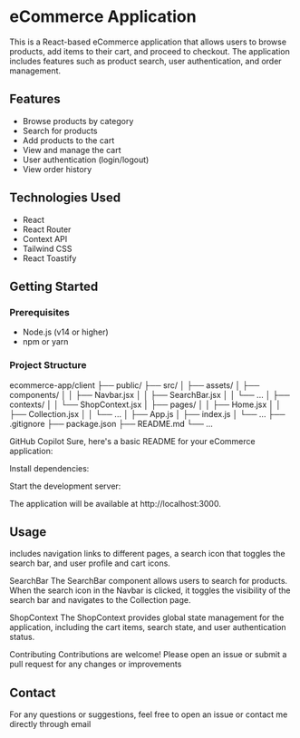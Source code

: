 # eCommerce Application

This is a React-based eCommerce application that allows users to browse products, add items to their cart, and proceed to checkout. The application includes features such as product search, user authentication, and order management.

## Features

- Browse products by category
- Search for products
- Add products to the cart
- View and manage the cart
- User authentication (login/logout)
- View order history

## Technologies Used

- React
- React Router
- Context API
- Tailwind CSS
- React Toastify

## Getting Started

### Prerequisites

- Node.js (v14 or higher)
- npm or yarn

### Project Structure

ecommerce-app/client
├── public/
├── src/
│   ├── assets/
│   ├── components/
│   │   ├── Navbar.jsx
│   │   ├── SearchBar.jsx
│   │   └── ...
│   ├── contexts/
│   │   └── ShopContext.jsx
│   ├── pages/
│   │   ├── Home.jsx
│   │   ├── Collection.jsx
│   │   └── ...
│   ├── App.js
│   ├── index.js
│   └── ...
├── .gitignore
├── package.json
├── README.md
└── ...

GitHub Copilot
Sure, here's a basic README for your eCommerce application:

Install dependencies:

Start the development server:

The application will be available at http://localhost:3000.

## Usage

includes navigation links to different pages, a search icon that toggles the search bar, and user profile and cart icons.

SearchBar
The SearchBar component allows users to search for products. When the search icon in the Navbar is clicked, it toggles the visibility of the search bar and navigates to the Collection page.

ShopContext
The ShopContext provides global state management for the application, including the cart items, search state, and user authentication status.

Contributing
Contributions are welcome! Please open an issue or submit a pull request for any changes or improvements

## Contact

For any questions or suggestions, feel free to open an issue or contact me directly through email